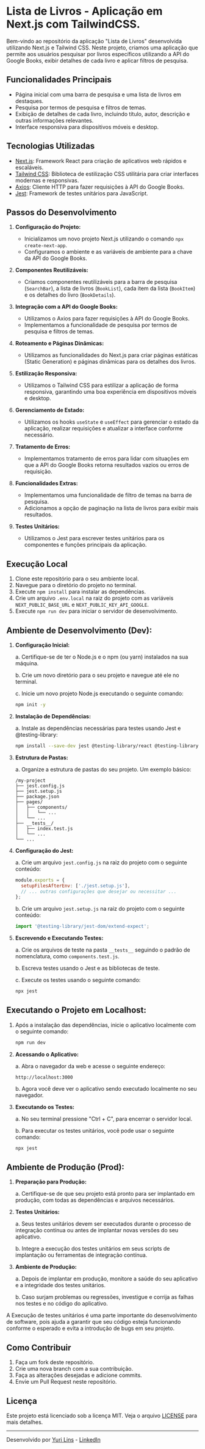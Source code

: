# Lista de Livros - Aplicação em Next.js com TailwindCSS.

Bem-vindo ao repositório da aplicação "Lista de Livros" desenvolvida utilizando Next.js e Tailwind CSS. Neste projeto, criamos uma aplicação que permite aos usuários pesquisar por livros específicos utilizando a API do Google Books, exibir detalhes de cada livro e aplicar filtros de pesquisa.

## Funcionalidades Principais

- Página inicial com uma barra de pesquisa e uma lista de livros em destaques.
- Pesquisa por termos de pesquisa e filtros de temas.
- Exibição de detalhes de cada livro, incluindo título, autor, descrição e outras informações relevantes.
- Interface responsiva para dispositivos móveis e desktop.

## Tecnologias Utilizadas

- [Next.js](https://nextjs.org/): Framework React para criação de aplicativos web rápidos e escaláveis.
- [Tailwind CSS](https://tailwindcss.com/): Biblioteca de estilização CSS utilitária para criar interfaces modernas e responsivas.
- [Axios](https://axios-http.com/): Cliente HTTP para fazer requisições à API do Google Books.
- [Jest](https://jestjs.io/): Framework de testes unitários para JavaScript.

## Passos do Desenvolvimento

1. **Configuração do Projeto:**
   - Inicializamos um novo projeto Next.js utilizando o comando `npx create-next-app`.
   - Configuramos o ambiente e as variáveis de ambiente para a chave da API do Google Books.

2. **Componentes Reutilizáveis:**
   - Criamos componentes reutilizáveis para a barra de pesquisa (`SearchBar`), a lista de livros (`BookList`), cada item da lista (`BookItem`) e os detalhes do livro (`BookDetails`).

3. **Integração com a API do Google Books:**
   - Utilizamos o Axios para fazer requisições à API do Google Books.
   - Implementamos a funcionalidade de pesquisa por termos de pesquisa e filtros de temas.

4. **Roteamento e Páginas Dinâmicas:**
   - Utilizamos as funcionalidades do Next.js para criar páginas estáticas (Static Generation) e páginas dinâmicas para os detalhes dos livros.

5. **Estilização Responsiva:**
   - Utilizamos o Tailwind CSS para estilizar a aplicação de forma responsiva, garantindo uma boa experiência em dispositivos móveis e desktop.

6. **Gerenciamento de Estado:**
   - Utilizamos os hooks `useState` e `useEffect` para gerenciar o estado da aplicação, realizar requisições e atualizar a interface conforme necessário.

7. **Tratamento de Erros:**
   - Implementamos tratamento de erros para lidar com situações em que a API do Google Books retorna resultados vazios ou erros de requisição.

8. **Funcionalidades Extras:**
   - Implementamos uma funcionalidade de filtro de temas na barra de pesquisa.
   - Adicionamos a opção de paginação na lista de livros para exibir mais resultados.

9. **Testes Unitários:**
   - Utilizamos o Jest para escrever testes unitários para os componentes e funções principais da aplicação.

## Execução Local

1. Clone este repositório para o seu ambiente local.
2. Navegue para o diretório do projeto no terminal.
3. Execute `npm install` para instalar as dependências.
4. Crie um arquivo `.env.local` na raiz do projeto com as variáveis `NEXT_PUBLIC_BASE_URL` e `NEXT_PUBLIC_KEY_API_GOOGLE`.
5. Execute `npm run dev` para iniciar o servidor de desenvolvimento.

## Ambiente de Desenvolvimento (Dev):

1. **Configuração Inicial:**

    a. Certifique-se de ter o Node.js e o npm (ou yarn) instalados na sua máquina.

    b. Crie um novo diretório para o seu projeto e navegue até ele no terminal.

    c. Inicie um novo projeto Node.js executando o seguinte comando:

    ```bash
    npm init -y
    ```

2. **Instalação de Dependências:**

    a. Instale as dependências necessárias para testes usando Jest e @testing-library:

    ```bash
    npm install --save-dev jest @testing-library/react @testing-library/jest-dom
    ```

3. **Estrutura de Pastas:**

    a. Organize a estrutura de pastas do seu projeto. Um exemplo básico:

    ```
    /my-project
    ├── jest.config.js
    ├── jest.setup.js
    ├── package.json
    ├── pages/
    │   ├── components/
    │   │   └── ...
    │   └── ...
    ├── __tests__/
    │   ├── index.test.js
    │   └── ...
    └── ...
    ```

4. **Configuração do Jest:**

    a. Crie um arquivo `jest.config.js` na raiz do projeto com o seguinte conteúdo:

    ```javascript
    module.exports = {
      setupFilesAfterEnv: ['./jest.setup.js'],
      // ... outras configurações que desejar ou necessitar ...
    };
    ```

    b. Crie um arquivo `jest.setup.js` na raiz do projeto com o seguinte conteúdo:

    ```javascript
    import '@testing-library/jest-dom/extend-expect';
    ```

5. **Escrevendo e Executando Testes:**

    a. Crie os arquivos de teste na pasta `__tests__` seguindo o padrão de nomenclatura, como `components.test.js`.

    b. Escreva testes usando o Jest e as bibliotecas de teste.

    c. Execute os testes usando o seguinte comando:

    ```bash
    npx jest
    ```

## Executando o Projeto em Localhost:

1. Após a instalação das dependências, inicie o aplicativo localmente com o seguinte comando:

    ```bash
    npm run dev
    ```

2. **Acessando o Aplicativo:**

    a. Abra o navegador da web e acesse o seguinte endereço:

    ```
    http://localhost:3000
    ```
    
    b. Agora você deve ver o aplicativo sendo executado localmente no seu navegador.

3. **Executando os Testes:**

    a. No seu terminal pressione "Ctrl + C", para encerrar o servidor local.

    b. Para executar os testes unitários, você pode usar o seguinte comando:

    ```bash
    npx jest
    ```

## Ambiente de Produção (Prod):

1. **Preparação para Produção:**

    a. Certifique-se de que seu projeto está pronto para ser implantado em produção, com todas as dependências e arquivos necessários.

2. **Testes Unitários:**

    a. Seus testes unitários devem ser executados durante o processo de integração contínua ou antes de implantar novas versões do seu aplicativo.

    b. Integre a execução dos testes unitários em seus scripts de implantação ou ferramentas de integração contínua.

3. **Ambiente de Produção:**

    a. Depois de implantar em produção, monitore a saúde do seu aplicativo e a integridade dos testes unitários.

    b. Caso surjam problemas ou regressões, investigue e corrija as falhas nos testes e no código do aplicativo.

A Execução de testes unitários é uma parte importante do desenvolvimento de software, pois ajuda a garantir que seu código esteja funcionando conforme o esperado e evita a introdução de bugs em seu projeto.

## Como Contribuir

1. Faça um fork deste repositório.
2. Crie uma nova branch com a sua contribuição.
3. Faça as alterações desejadas e adicione commits.
4. Envie um Pull Request neste repositório.

## Licença

Este projeto está licenciado sob a licença MIT. Veja o arquivo [LICENSE](LICENSE) para mais detalhes.

---

Desenvolvido por [Yuri Lins](https://github.com/YuriL1ns) - [LinkedIn](https://www.linkedin.com/in/yuri-lins-304a0523a/)
